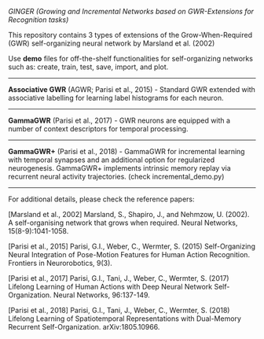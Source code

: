 *GINGER (Growing and Incremental Networks based on GWR-Extensions for Recognition tasks)*

This repository contains 3 types of extensions of the Grow-When-Required (GWR) self-organizing neural network by Marsland et al. (2002)

Use **demo** files for off-the-shelf functionalities for self-organizing networks such as: create, train, test, save, import, and plot.

----------------------------------------------------------
**Associative GWR** (AGWR; Parisi et al., 2015) - Standard GWR extended with associative labelling for learning label histograms for each neuron.

----------------------------------------------------------
**GammaGWR** (Parisi et al., 2017) - GWR neurons are equipped with a number of context descriptors for temporal processing.

----------------------------------------------------------
**GammaGWR+** (Parisi et al., 2018) - GammaGWR for incremental learning with temporal synapses and an additional option for regularized neurogenesis. GammaGWR+ implements intrinsic memory replay via recurrent neural activity trajectories.
(check incremental_demo.py)

----------------------------------------------------------
For additional details, please check the reference papers:

[Marsland et al., 2002] Marsland, S., Shapiro, J., and Nehmzow, U. (2002). A self-organising network that grows when required. Neural Networks, 15(8-9):1041-1058.

[Parisi et al., 2015] Parisi, G.I., Weber, C., Wermter, S. (2015) Self-Organizing Neural Integration of Pose-Motion Features for Human Action Recognition. Frontiers in Neurorobotics, 9(3).

[Parisi et al., 2017] Parisi, G.I., Tani, J., Weber, C., Wermter, S. (2017) Lifelong Learning of Human Actions with Deep Neural Network Self-Organization. Neural Networks, 96:137-149.

[Parisi et al., 2018] Parisi, G.I., Tani, J., Weber, C., Wermter, S. (2018) Lifelong Learning of Spatiotemporal Representations with Dual-Memory Recurrent Self-Organization. arXiv:1805.10966.

